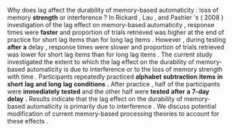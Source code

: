Why does lag affect the durability of memory-based automaticity : loss of memory **strength** or interference ? In Rickard , Lau , and Pashler 's ( 2008 ) investigation of the lag effect on memory-based automaticity , response times were **faster** and proportion of trials retrieved was higher at the end of practice for short lag items than for long lag items . However , during testing **after** **a** delay , response times were slower and proportion of trials retrieved was lower for short lag items than for long lag items . The current study investigated the extent to which the lag effect on the durability of memory-based automaticity is due to interference or to the loss of memory strength with time . Participants repeatedly practiced **alphabet** **subtraction** **items** **in** **short** **lag** **and** **long** **lag** **conditions** **.** After practice , half of the participants were **immediately** **tested** and the other half were **tested** **after** **a** **7-day** **delay** **.** Results indicate that the lag effect on the durability of memory-based automaticity is primarily due to interference . We discuss potential modification of current memory-based processing theories to account for these effects . 
